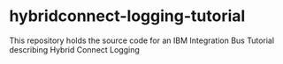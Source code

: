 # hybridconnect-logging-tutorial
This repository holds the source code for an IBM Integration Bus Tutorial describing Hybrid Connect Logging
